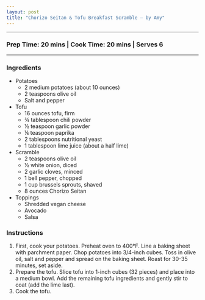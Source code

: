 ```yaml
---
layout: post
title: "Chorizo Seitan & Tofu Breakfast Scramble – by Amy"
---
```


---
### Prep Time: 20 mins | Cook Time: 20 mins | Serves 6
---

### Ingredients
- Potatoes 
  - 2 medium potatoes (about 10 ounces)
  - 2 teaspoons olive oil
  - Salt and pepper
- Tofu
  - 16 ounces tofu, firm 
  - ¾ tablespoon chili powder
  - ½ teaspoon garlic powder
  - ¼ teaspoon paprika
  - 2 tablespoons nutritional yeast
  - 1 tablespoon lime juice (about a half lime)
- Scramble
  - 2 teaspoons olive oil
  - ½ white onion, diced
  - 2 garlic cloves, minced
  - 1 bell pepper, chopped
  - 1 cup brussels sprouts, shaved 
  - 8 ounces Chorizo Seitan
- Toppings
  - Shredded vegan cheese
  - Avocado
  - Salsa

### Instructions

1. First, cook your potatoes. Preheat oven to 400°F. Line a baking sheet with parchment paper. Chop potatoes into 3/4-inch cubes. Toss in olive oil, salt and pepper and spread on the baking sheet. Roast for 30-35 minutes, set aside.
2. Prepare the tofu. Slice tofu into 1-inch cubes (32 pieces) and place into a medium bowl. Add the remaining tofu ingredients and gently stir to coat (add the lime last). 
3. Cook the tofu. 
